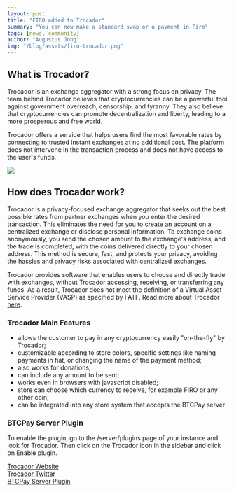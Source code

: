 ```yaml
---
layout: post
title: "FIRO added to Trocador"
summary: "You can now make a standard swap or a payment in Firo"
tags: [news, community]
author: "Augustus Jong"
img: "/blog/assets/firo-trocador.png"
---
```

## What is Trocador? 

Trocador is an exchange aggregator with a strong focus on privacy. The team behind Trocador believes that cryptocurrencies can be a powerful tool against government overreach, censorship, and tyranny. They also believe that cryptocurrencies can promote decentralization and liberty, leading to a more prosperous and free world. 

Trocador offers a service that helps users find the most favorable rates by connecting to trusted instant exchanges at no additional cost. The platform does not intervene in the transaction process and does not have access to the user's funds. 

![](/img/firo-trocadorexchange.png)  

## How does Trocador work? 

Trocador is a privacy-focused exchange aggregator that seeks out the best possible rates from partner exchanges when you enter the desired transaction. This eliminates the need for you to create an account on a centralized exchange or disclose personal information. To exchange coins anonymously, you send the chosen amount to the exchange's address, and the trade is completed, with the coins delivered directly to your chosen address. This method is secure, fast, and protects your privacy, avoiding the hassles and privacy risks associated with centralized exchanges. 

Trocador provides software that enables users to choose and directly trade with exchanges, without Trocador accessing, receiving, or transferring any funds. As a result, Trocador does not meet the definition of a Virtual Asset Service Provider (VASP) as specified by FATF. Read more about Trocador [here](https://trocador.app/en/about/). 

### Trocador Main Features 

* allows the customer to pay in any cryptocurrency easily "on-the-fly" by Trocador; 
* customizable according to store colors, specific settings like naming payments in fiat, or changing the name of the payment method; 
* also works for donations; 
* can include any amount to be sent; 
* works even in browsers with javascript disabled; 
* store can choose which currency to receive, for example FIRO or any other coin; 
* can be integrated into any store system that accepts the BTCPay server 

### BTCPay Server Plugin 

To enable the plugin, go to the /server/plugins page of your instance and look for Trocador. Then click on the Trocador icon in the sidebar and click on Enable plugin. 

[Trocador Website](https://trocador.app/en/)  
[Trocador Twitter](https://twitter.com/TrocadorApp)  
[BTCPay Server Plugin](https://docs.btcpayserver.org/Trocador/)  


